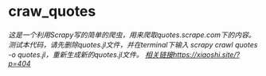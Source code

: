 # craw_quotes
###### 这是一个利用Scrapy写的简单的爬虫，用来爬取quotes.scrape.com下的内容。测试本代码，请先删除quotes.jl文件，并在terminal下输入 scrapy crawl quotes -o quotes.jl，重新生成新的quotes.jl文件。 [相关链接https://xiaoshi.site/?p=404](https://xiaoshi.site/?p=404)
